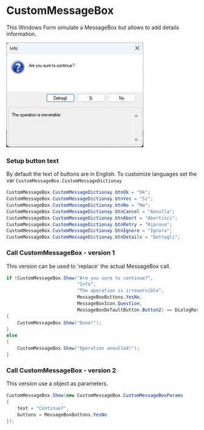 # CustomMessageBox

This Windows Form simulate a MessageBox but allows to add details information.

![CustomMessageBox With Details](https://github.com/pasqualeambrosio/CustomMessageBox/blob/main/custom%20message%20box%20with%20details.jpg)

### Setup button text
By default the text of buttons are in English.
To customize languages set the var `CustomMessageBox.CustomMessageDictionay`

```csharp
CustomMessageBox.CustomMessageDictionay.btnOk = "Ok";
CustomMessageBox.CustomMessageDictionay.btnYes = "Si";
CustomMessageBox.CustomMessageDictionay.btnNo = "No";
CustomMessageBox.CustomMessageDictionay.btnCancel = "Annulla";
CustomMessageBox.CustomMessageDictionay.btnAbort = "Abortisci";
CustomMessageBox.CustomMessageDictionay.btnRetry = "Riprova";
CustomMessageBox.CustomMessageDictionay.btnIgnore = "Ignora";
CustomMessageBox.CustomMessageDictionay.btnDetails = "Dettagli";
```

### Call CustomMessageBox - version 1
This version can be used to 'replace' the actual MessageBox call.

```csharp
if (CustomMessageBox.Show("Are you sure to continue?",
                          "Info",
                          "The operation is irreversible",
                          MessageBoxButtons.YesNo,
                          MessageBoxIcon.Question,
                          MessageBoxDefaultButton.Button2) == DialogResult.Yes)
{
    CustomMessageBox.Show("Done!");
}
else
{
    CustomMessageBox.Show("Operation annulled!");
}
```

### Call CustomMessageBox - version 2
This version use a object as parameters.
```csharp
CustomMessageBox.Show(new CustomMessageBox.CustomMessageBoxParams
{
    text = "Continue?",
    buttons = MessageBoxButtons.YesNo
});
```

